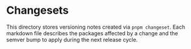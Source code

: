 # Changesets

This directory stores versioning notes created via `pnpm changeset`.
Each markdown file describes the packages affected by a change and the
semver bump to apply during the next release cycle.
